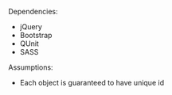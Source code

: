 Dependencies:

- jQuery
- Bootstrap
- QUnit
- SASS

Assumptions:

- Each object is guaranteed to have unique id